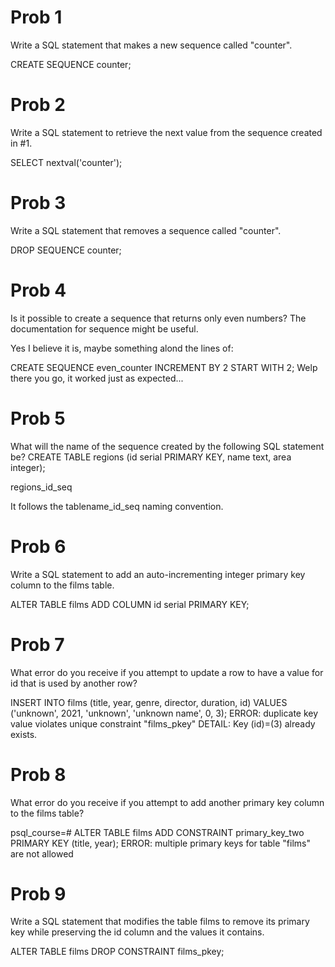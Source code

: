# Prob 1
Write a SQL statement that makes a new sequence called "counter".

CREATE SEQUENCE counter;

# Prob 2
Write a SQL statement to retrieve the next value from the sequence created in #1.

SELECT nextval('counter');

# Prob 3
Write a SQL statement that removes a sequence called "counter".

DROP SEQUENCE counter;

# Prob 4
Is it possible to create a sequence that returns only even numbers? The documentation for sequence might be useful.

Yes I believe it is, maybe something alond the lines of:

CREATE SEQUENCE even_counter INCREMENT BY 2 START WITH 2;
Welp there you go, it worked just as expected...

# Prob 5
What will the name of the sequence created by the following SQL statement be?
CREATE TABLE regions (id serial PRIMARY KEY, name text, area integer);

regions_id_seq

It follows the tablename_id_seq naming convention.

# Prob 6
Write a SQL statement to add an auto-incrementing integer primary key column to the films table.

ALTER TABLE films ADD COLUMN id serial PRIMARY KEY;

# Prob 7
What error do you receive if you attempt to update a row to have a value for id that is used by another row?

INSERT INTO films
(title, year, genre, director, duration, id)
VALUES
('unknown', 2021, 'unknown', 'unknown name', 0, 3);
ERROR:  duplicate key value violates unique constraint "films_pkey"
DETAIL:  Key (id)=(3) already exists.

# Prob 8
What error do you receive if you attempt to add another primary key column to the films table?

psql_course=# ALTER TABLE films ADD CONSTRAINT primary_key_two PRIMARY KEY (title, year);
ERROR:  multiple primary keys for table "films" are not allowed


# Prob 9
Write a SQL statement that modifies the table films to remove its primary key while preserving the id column and the values it contains.

ALTER TABLE films DROP CONSTRAINT films_pkey;





